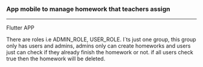 ### App mobile to manage homework that teachers assign

<hr>

Flutter APP

There are roles i.e ADMIN_ROLE, USER_ROLE. I´ts just one group, this group only has users and admins, admins only can create homeworks and users just can check if they already finish the homework or not. if all users check true then the homework will be deleted. 
